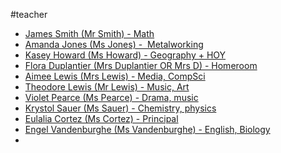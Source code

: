 #teacher 
- [James Smith (Mr Smith) - Math](James%20Smith.md)
- [Amanda Jones (Ms Jones) -  Metalworking](Amanda%20Jones.md)
- [Kasey Howard (Ms Howard) - Geography + HOY](Kasey%20Howard.md)
- [Flora Duplantier (Mrs Duplantier OR Mrs D) - Homeroom](Flora%20Duplantier.md)
- [Aimee Lewis (Mrs Lewis) - Media, CompSci](Aimee%20Lewis.md)
- [Theodore Lewis (Mr Lewis) - Music, Art](Theodore%20Lewis.md)
- [Violet Pearce (Ms Pearce) - Drama, music](Violet%20Pearce.md)
- [Krystol Sauer (Ms Sauer) - Chemistry, physics](Krystol%20Sauer.md)
- [Eulalia Cortez (Ms Cortez) - Principal](Eulalia%20Cortez.md)
- [Engel Vandenburghe (Ms Vandenburghe) - English, Biology](Engel%20Vandenburghe.md)
- 
